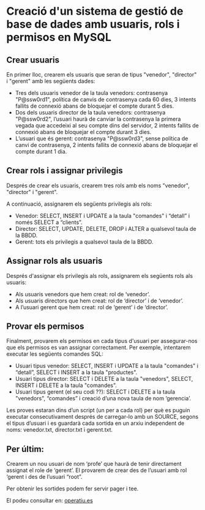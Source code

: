 # Creació d'un sistema de gestió de base de dades amb usuaris, rols i permisos en MySQL

## Crear usuaris

En primer lloc, crearem els usuaris que seran de tipus "venedor", "director" i "gerent" amb les següents dades:

- Tres dels usuaris venedor de la taula venedors: contrasenya "P@ssw0rd1", política de canvis de contrasenya cada 60 dies, 3 intents fallits de connexió abans de bloquejar el compte durant 5 dies.
- Dos dels usuaris director de la taula venedors: contrasenya "P@ssw0rd2", l’usuari haurà de canviar la contrasenya la primera vegada que accedeixi al seu compte dins del servidor, 2 intents fallits de connexió abans de bloquejar el compte durant 3 dies.
- L’usuari que és gerent: contrasenya "P@ssw0rd3", sense política de canvi de contrasenya, 2 intents fallits de connexió abans de bloquejar el compte durant 1 dia.

## Crear rols i assignar privilegis

Després de crear els usuaris, crearem tres rols amb els noms "venedor", "director" i "gerent".

A continuació, assignarem els següents privilegis als rols:

- Venedor: SELECT, INSERT i UPDATE a la taula "comandes" i “detall” i només SELECT a “clients”.
- Director: SELECT, UPDATE, DELETE, DROP i ALTER a qualsevol taula de la BBDD.
- Gerent: tots els privilegis a qualsevol taula de la BBDD.

## Assignar rols als usuaris

Després d'assignar els privilegis als rols, assignarem els següents rols als usuaris:

- Als usuaris venedors que hem creat: rol de ‘venedor’.
- Als usuaris directors que hem creat: rol de ‘director’ i de ‘venedor’.
- A l’usuari gerent que hem creat: rol de ‘gerent’ i de ‘director’.

## Provar els permisos

Finalment, provarem els permisos en cada tipus d'usuari per assegurar-nos que els permisos es van assignar correctament. Per exemple, intentarem executar les següents comandes SQL:

- Usuari tipus venedor: SELECT, INSERT i UPDATE a la taula "comandes" i “detall”, SELECT i INSERT a la taula "productes".
- Usuari tipus director: SELECT i DELETE a la taula "venedors", SELECT, INSERT i DELETE a la taula "comandes".
- Usuari tipus gerent (el seu codi ??): SELECT i DELETE a la taula "venedors", “comandes” i creació d’una nova taula de nom ‘gerencia’.

Les proves estaran dins d’un script (un per a cada rol) per què es puguin executar consecutivament després de carregar-lo amb un SOURCE, segons el tipus d’usuari i es guardarà cada sortida en un arxiu independent de noms: venedor.txt, director.txt i gerent.txt.

## Per últim:

Crearem un nou usuari de nom ‘profe’ que haurà de tenir directament assignat el role de ‘gerent’. El provarem de crear des de l’usuari amb rol ‘gerent i des de l’usuari “root”.

Per obtenir les sortides podem fer servir pager i tee.

El podeu consultar en: [operatiu.es](https://operatiu.es/2024/05/18/mysql-scripts-dentrada-i-sortida/)
